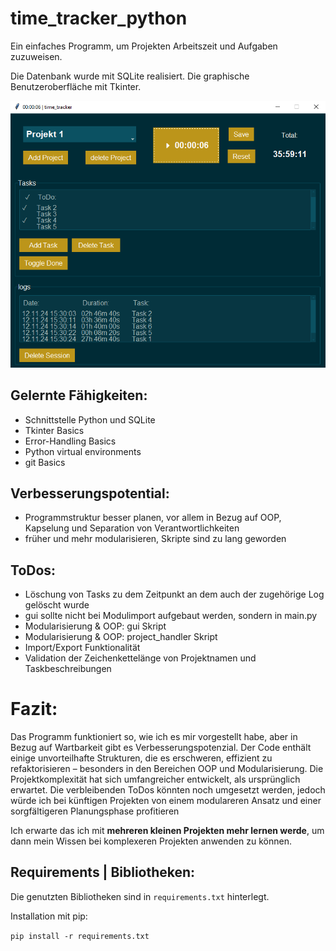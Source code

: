 # time_tracker_python
Ein einfaches Programm, um Projekten Arbeitszeit und Aufgaben zuzuweisen.

Die Datenbank wurde mit SQLite realisiert.
Die graphische Benutzeroberfläche mit Tkinter.

![Screenshot](gui_screenshot.png)

## Gelernte Fähigkeiten:
- Schnittstelle Python und SQLite
- Tkinter Basics
- Error-Handling Basics
- Python virtual environments
- git Basics

## Verbesserungspotential:
- Programmstruktur besser planen, vor allem in Bezug auf OOP, Kapselung und Separation von Verantwortlichkeiten
- früher und mehr modularisieren, Skripte sind zu lang geworden

## ToDos:
- Löschung von Tasks zu dem Zeitpunkt an dem auch der zugehörige Log gelöscht wurde
- gui sollte nicht bei Modulimport aufgebaut werden, sondern in main.py 
- Modularisierung & OOP: gui Skript
- Modularisierung & OOP: project_handler Skript
- Import/Export Funktionalität
- Validation der Zeichenkettelänge von Projektnamen und Taskbeschreibungen

# Fazit:
Das Programm funktioniert so, wie ich es mir vorgestellt habe, aber in Bezug auf Wartbarkeit gibt es Verbesserungspotenzial.
Der Code enthält einige unvorteilhafte Strukturen, die es erschweren, effizient zu refaktorisieren – besonders in den Bereichen OOP und Modularisierung.
Die Projektkomplexität hat sich umfangreicher entwickelt, als ursprünglich erwartet.
Die verbleibenden ToDos könnten noch umgesetzt werden, jedoch würde ich bei künftigen Projekten von einem modulareren Ansatz und einer sorgfältigeren Planungsphase profitieren

Ich erwarte das ich mit **mehreren kleinen Projekten mehr lernen werde**, um dann mein Wissen bei komplexeren Projekten anwenden zu können.

## Requirements | Bibliotheken:
Die genutzten Bibliotheken sind in `requirements.txt` hinterlegt.

Installation mit pip:

`pip install -r requirements.txt`

